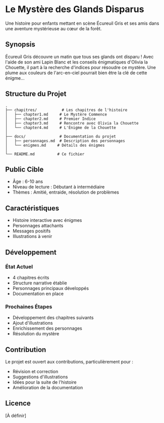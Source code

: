# Le Mystère des Glands Disparus

Une histoire pour enfants mettant en scène Écureuil Gris et ses amis dans une aventure mystérieuse au cœur de la forêt.

## Synopsis

Écureuil Gris découvre un matin que tous ses glands ont disparu ! Avec l'aide de son ami Lapin Blanc et les conseils énigmatiques d'Olivia la Chouette, il part à la recherche d'indices pour résoudre ce mystère. Une plume aux couleurs de l'arc-en-ciel pourrait bien être la clé de cette énigme...

## Structure du Projet

```
.
├── chapitres/           # Les chapitres de l'histoire
│   ├── chapter1.md     # Le Mystère Commence
│   ├── chapter2.md     # Premier Indice
│   ├── chapter3.md     # Rencontre avec Olivia la Chouette
│   └── chapter4.md     # L'Énigme de la Chouette
│
├── docs/               # Documentation du projet
│   ├── personnages.md  # Description des personnages
│   └── enigmes.md     # Détails des énigmes
│
└── README.md          # Ce fichier
```

## Public Cible

- Âge : 6-10 ans
- Niveau de lecture : Débutant à intermédiaire
- Thèmes : Amitié, entraide, résolution de problèmes

## Caractéristiques

- Histoire interactive avec énigmes
- Personnages attachants
- Messages positifs
- Illustrations à venir

## Développement

### État Actuel
- 4 chapitres écrits
- Structure narrative établie
- Personnages principaux développés
- Documentation en place

### Prochaines Étapes
- Développement des chapitres suivants
- Ajout d'illustrations
- Enrichissement des personnages
- Résolution du mystère

## Contribution

Le projet est ouvert aux contributions, particulièrement pour :
- Révision et correction
- Suggestions d'illustrations
- Idées pour la suite de l'histoire
- Amélioration de la documentation

## Licence

[À définir]